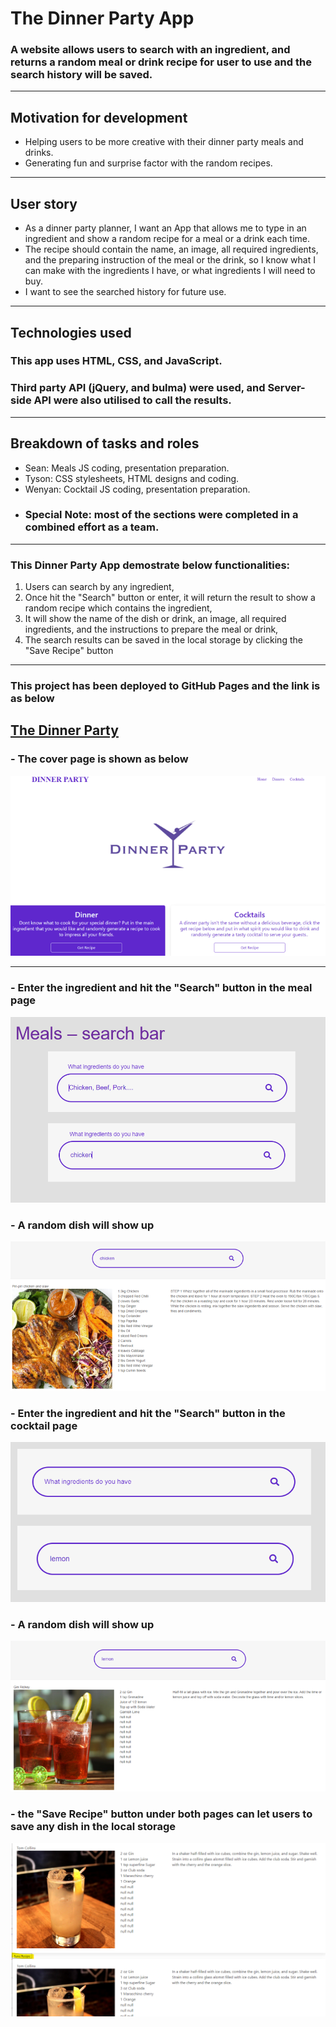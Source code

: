 # The Dinner Party App

### A website allows users to search with an ingredient, and returns a random meal or drink recipe for user to use and the search history will be saved.

---

## Motivation for development
* Helping users to be more creative with their dinner party meals and drinks.
* Generating fun and surprise factor with the random recipes.

 ---

## User story
* As a dinner party planner, I want an App that allows me to type in an ingredient and show a random recipe for a meal or a drink each time.
* The recipe should contain the name, an image, all required ingredients, and the preparing instruction of the meal or the drink, so I know what I can make with the ingredients I have, or what ingredients I will need to buy.
* I want to see the searched history for future use.

---

## Technologies used
### This app uses HTML, CSS, and JavaScript.
### Third party API (jQuery, and bulma) were used, and Server-side API were also utilised to call the results.


---

## Breakdown of tasks and roles
* Sean: Meals JS coding, presentation preparation.
* Tyson: CSS stylesheets, HTML designs and coding.
* Wenyan: Cocktail JS coding, presentation preparation.
* ### Special Note: most of the sections were completed in a combined effort as a team.

---

### This Dinner Party App demostrate below functionalities:

1. Users can search by any ingredient,
2. Once hit the "Search" button or enter, it will return the result to show a random recipe which contains the ingredient,
3. It will show the name of the dish or drink, an image, all required ingredients, and the instructions to prepare the meal or drink,
4. The search results can be saved in the local storage by clicking the "Save Recipe" button


---

### This project has been deployed to GitHub Pages and the link is as below

## [The Dinner Party](https://seanbutcher1994.github.io/The-Dinner-Party/index.html)

### - The cover page is shown as below

![image](Assets/photos/cover.png)

---

### - Enter the ingredient and hit the "Search" button in the meal page

![image](Assets/photos/mealsearchbar.png)

### - A random dish will show up

![image](Assets/photos/mealresult.png)

### - Enter the ingredient and hit the "Search" button in the cocktail page

![image](Assets/photos/cocktailsearchbar.png)

### - A random dish will show up

![image](Assets/photos/cocktailresult.png)

### - the "Save Recipe" button under both pages can let users to save any dish in the local storage

![image](Assets/photos/saverecipe.png)